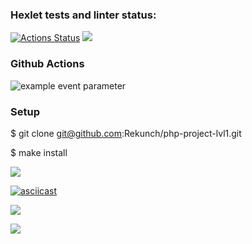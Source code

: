 ### Hexlet tests and linter status:
[![Actions Status](https://github.com/Rekunch/php-project-lvl1/workflows/hexlet-check/badge.svg)](https://github.com/Rekunch/php-project-lvl1/actions)
<a
href="https://codeclimate.com/github/codeclimate/codeclimate/maintainability"><img
src="https://api.codeclimate.com/v1/badges/a99a88d28ad37a79dbf6/maintainability" /></a>

### Github Actions
![example event parameter](https://github.com/github/docs/actions/workflows/main.yml/badge.svg?event=push)

### Setup
$ git clone git@github.com:Rekunch/php-project-lvl1.git

$ make install


<a href="https://asciinema.org/a/489024" target="_blank"><img src="https://asciinema.org/a/489024.svg" /></a>

[![asciicast](https://asciinema.org/a/489716.svg)](https://asciinema.org/a/489716)

<a href="https://asciinema.org/a/489934" target="_blank"><img src="https://asciinema.org/a/489934.svg" /></a>

<a href="https://asciinema.org/a/490111" target="_blank"><img src="https://asciinema.org/a/490111.svg" /></a>
